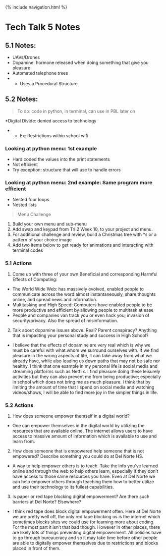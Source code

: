 {% include navigation.html %}

# Tech Talk 5 Notes

## 5.1 Notes: 

* UAVs/Drones
* Dopamine: hormone released when doing something that give you pleasure
* Automated telephone trees
* * Uses a Procedural Structure


## 5.2 Notes:
> To do: code in python, in terminal, can use in PBL later on 

*Digital Divide: denied access to technology
* * Ex: Restrictions within school wifi

### Looking at python menu: 1st example
* Hard coded the values into the print statements 
* Not efficient 
* Try exception: structure that will use to handle errors

### Looking at python menu: 2nd example: Same program more efficient 
* Nested four loops
* Nested lists

> Menu Challenge
1. Build your own menu and sub-menu
2. Add swap and keypad from Tri 2 Week 10, to your project and menu.
3. For additional challenge and review, build a Christmas tree with *s or a pattern of your choice
image
4. Add two items below to get ready for animations and interacting with terminal codes

### 5.1 Actions
1. Come up with three of your own Beneficial and corresponding Harmful Effects of Computing:
* The World Wide Web: has massively evolved, enabled people to communicate across the word almost instantaneously, share thoughts online, and spread news and information. 
* Multitasking and High Speed: Computers have enabled people to be more productive and efficient by allowing people to multitask at ease
* People and companies van track you or even hack you; invasion of security/privacy. Also the spread of misinformation. 

2. Talk about dopamine issues above. Real? Parent conspiracy? Anything that is impacting your personal study and success in High School? 
* I believe that the effects of dopamine are very real which is why we must be careful with what.whom we surround ourselves with. If we find pleasure in the wrong aspects of life, it can take away from what we already have, while also leading us down paths that may not be safe nor healthy. I think that one example in my personal life is social media and streaming platforms such as Netflix. I find pleasure doing these leisurely activities but they can also prevent me from being productive; especially in school which does not bring me as much pleasure. I think that by limiting the amount of time that I spend on social media and watching videos/shows, I will be able to find more joy in the simpler things in life. 

### 5.2 Actions
1. How does someone empower themself in a digital world?
* One can empower themselves in the digital world by utilizing the resources that are available online. The internet allows users to have access to massive amount of information which is available to use and learn from. 
2. How does someone that is empowered help someone that is not empowered? Describe something you could do at Del Norte HS.
* A way to help empower others is to teach. Take the info you’ve learned online and through the web to help others learn, especially if they don’t have access to those same resources you have. Even at Del Norte we can help empower others through teaching them how to better utilize and use their technology to its fullest capabilities.
3. Is paper or red tape blocking digital empowerment? Are there such barriers at Del Norte? Elsewhere?
* I think red tape does block digital empowerment often. Here at Del Norte we are pretty well off, the only red tape blocking us is the internet which sometimes blocks sites we could use for learning more about coding. For the most part it isn’t that bad though. However in other places, there are likely lots of things preventing digital empowerment. All policies have to go through bureaucracy and so it may take time before other people are able to digitally empower themselves due to restrictions and blocks placed in front of them.
